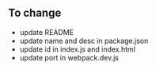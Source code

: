 ## To change

- update README
- update name and desc in package.json
- update id in index.js and index.html
- update port in webpack.dev.js